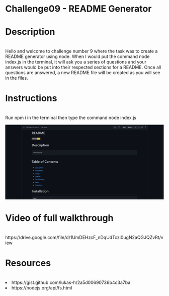 # Challenge09 - README Generator



<h1>Description</h1><br>
Hello and welcome to challenge number 9 where the task was to create a README generator using node. When I would put the command node index.js in the terminal, it will ask you a series of questions and your answers would be put into their respected sections for a README. Once all questions are answered, a new README file will be created as you will see in the files.<br>

<h1>Instructions</h1><br>
Run npm i in the terminal then type the command node index.js

![](Images/Screenshot%202022-08-02%20221814.png)

<h1>Video of full walkthrough</h1><br>
https://drive.google.com/file/d/1UmDEHzcF_nDqUdTczi0ugN2aQGJQZvRt/view

<h1>Resources</h1><br>
<li>https://gist.github.com/lukas-h/2a5d00690736b4c3a7ba</li>
<li>https://nodejs.org/api/fs.html</li>
